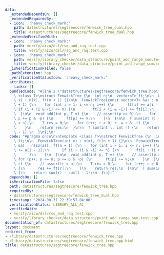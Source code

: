 ```yaml
---
data:
  _extendedDependsOn: []
  _extendedRequiredBy:
  - icon: ':heavy_check_mark:'
    path: datastructures/segtreecore/fenwick_tree_dual.hpp
    title: datastructures/segtreecore/fenwick_tree_dual.hpp
  _extendedVerifiedWith:
  - icon: ':heavy_check_mark:'
    path: verify/aizu/dsl/rsq_and_raq.test.cpp
    title: verify/aizu/dsl/rsq_and_raq.test.cpp
  - icon: ':heavy_check_mark:'
    path: verify/library_checker/data_structure/point_add_range_sum.test.cpp
    title: verify/library_checker/data_structure/point_add_range_sum.test.cpp
  _isVerificationFailed: false
  _pathExtension: hpp
  _verificationStatusIcon: ':heavy_check_mark:'
  attributes:
    links: []
  bundledCode: "#line 2 \"datastructures/segtreecore/fenwick_tree.hpp\"\n\ntemplate\
    \ <class T>\nstruct FenwickTree {\n  int n;\n  vector<T> ft;\n\n  FenwickTree(int\
    \ x) : n(x), ft(n + 1) {}\n\n  FenwickTree(const vector<T> &a) : n(sz(a)), ft(n\
    \ + 1) {\n    for (int i = 1; i <= n; i++) {\n      ft[i] += a[i - 1];\n     \
    \ if (i + (i & -i) <= n) {\n        ft[i + (i & -i)] += ft[i];\n      }\n    }\n\
    \  }\n\n  void add(int p, T v) {\n    // assert(p >= 0);\n    for (p++; p <= n;\
    \ p += p & -p) {\n      ft[p] += v;\n    }\n  }\n\n  T sum(int r) {\n    // assert(r\
    \ < n);\n    T res = 0;\n    for (r++; r > 0; r -= r & -r) {\n      res += ft[r];\n\
    \    }\n    return res;\n  }\n\n  T sum(int l, int r) {\n    return sum(r) - sum(l\
    \ - 1);\n  }\n};\n"
  code: "#pragma once\n\ntemplate <class T>\nstruct FenwickTree {\n  int n;\n  vector<T>\
    \ ft;\n\n  FenwickTree(int x) : n(x), ft(n + 1) {}\n\n  FenwickTree(const vector<T>\
    \ &a) : n(sz(a)), ft(n + 1) {\n    for (int i = 1; i <= n; i++) {\n      ft[i]\
    \ += a[i - 1];\n      if (i + (i & -i) <= n) {\n        ft[i + (i & -i)] += ft[i];\n\
    \      }\n    }\n  }\n\n  void add(int p, T v) {\n    // assert(p >= 0);\n   \
    \ for (p++; p <= n; p += p & -p) {\n      ft[p] += v;\n    }\n  }\n\n  T sum(int\
    \ r) {\n    // assert(r < n);\n    T res = 0;\n    for (r++; r > 0; r -= r & -r)\
    \ {\n      res += ft[r];\n    }\n    return res;\n  }\n\n  T sum(int l, int r)\
    \ {\n    return sum(r) - sum(l - 1);\n  }\n};"
  dependsOn: []
  isVerificationFile: false
  path: datastructures/segtreecore/fenwick_tree.hpp
  requiredBy:
  - datastructures/segtreecore/fenwick_tree_dual.hpp
  timestamp: '2024-08-31 22:39:57-04:00'
  verificationStatus: LIBRARY_ALL_AC
  verifiedWith:
  - verify/aizu/dsl/rsq_and_raq.test.cpp
  - verify/library_checker/data_structure/point_add_range_sum.test.cpp
documentation_of: datastructures/segtreecore/fenwick_tree.hpp
layout: document
redirect_from:
- /library/datastructures/segtreecore/fenwick_tree.hpp
- /library/datastructures/segtreecore/fenwick_tree.hpp.html
title: datastructures/segtreecore/fenwick_tree.hpp
---
```

